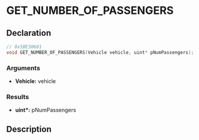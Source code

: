 # GET_NUMBER_OF_PASSENGERS

## Declaration
```cpp
// 0x5BE30681
void GET_NUMBER_OF_PASSENGERS(Vehicle vehicle, uint* pNumPassengers);
```

### Arguments
- **Vehicle:** vehicle

### Results
- **uint\*:** pNumPassengers

## Description
